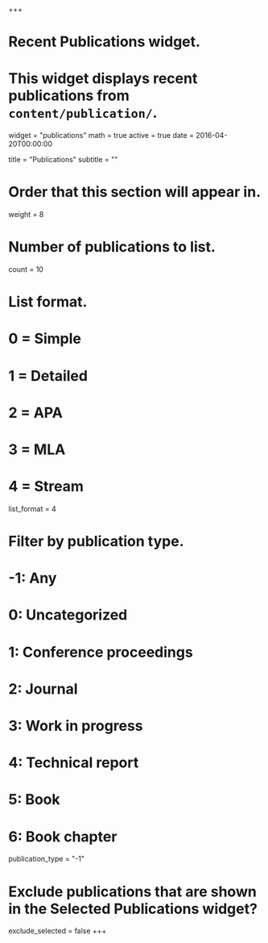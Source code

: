 +++
# Recent Publications widget.
# This widget displays recent publications from `content/publication/`.
widget = "publications"
math = true
active = true
date = 2016-04-20T00:00:00

title = "Publications"
subtitle = ""

# Order that this section will appear in.
weight = 8

# Number of publications to list.
count = 10

# List format.
#   0 = Simple
#   1 = Detailed
#   2 = APA
#   3 = MLA
#   4 = Stream
list_format = 4

# Filter by publication type.
# -1: Any
#  0: Uncategorized
#  1: Conference proceedings
#  2: Journal
#  3: Work in progress
#  4: Technical report
#  5: Book
#  6: Book chapter
publication_type = "-1"

# Exclude publications that are shown in the Selected Publications widget?
exclude_selected = false
+++

